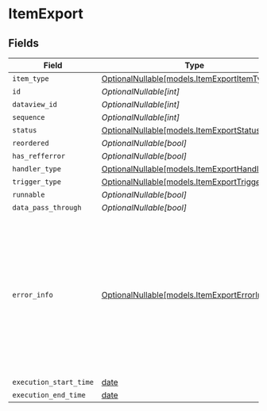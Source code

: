 # ItemExport


## Fields

| Field                                                                                                                                                                                                                                                                                                                                                                                                                                                                                                 | Type                                                                                                                                                                                                                                                                                                                                                                                                                                                                                                  | Required                                                                                                                                                                                                                                                                                                                                                                                                                                                                                              | Description                                                                                                                                                                                                                                                                                                                                                                                                                                                                                           | Example                                                                                                                                                                                                                                                                                                                                                                                                                                                                                               |
| ----------------------------------------------------------------------------------------------------------------------------------------------------------------------------------------------------------------------------------------------------------------------------------------------------------------------------------------------------------------------------------------------------------------------------------------------------------------------------------------------------- | ----------------------------------------------------------------------------------------------------------------------------------------------------------------------------------------------------------------------------------------------------------------------------------------------------------------------------------------------------------------------------------------------------------------------------------------------------------------------------------------------------- | ----------------------------------------------------------------------------------------------------------------------------------------------------------------------------------------------------------------------------------------------------------------------------------------------------------------------------------------------------------------------------------------------------------------------------------------------------------------------------------------------------- | ----------------------------------------------------------------------------------------------------------------------------------------------------------------------------------------------------------------------------------------------------------------------------------------------------------------------------------------------------------------------------------------------------------------------------------------------------------------------------------------------------- | ----------------------------------------------------------------------------------------------------------------------------------------------------------------------------------------------------------------------------------------------------------------------------------------------------------------------------------------------------------------------------------------------------------------------------------------------------------------------------------------------------- |
| `item_type`                                                                                                                                                                                                                                                                                                                                                                                                                                                                                           | [OptionalNullable[models.ItemExportItemType]](../models/itemexportitemtype.md)                                                                                                                                                                                                                                                                                                                                                                                                                        | :heavy_minus_sign:                                                                                                                                                                                                                                                                                                                                                                                                                                                                                    | N/A                                                                                                                                                                                                                                                                                                                                                                                                                                                                                                   | export                                                                                                                                                                                                                                                                                                                                                                                                                                                                                                |
| `id`                                                                                                                                                                                                                                                                                                                                                                                                                                                                                                  | *OptionalNullable[int]*                                                                                                                                                                                                                                                                                                                                                                                                                                                                               | :heavy_minus_sign:                                                                                                                                                                                                                                                                                                                                                                                                                                                                                    | N/A                                                                                                                                                                                                                                                                                                                                                                                                                                                                                                   | 7259                                                                                                                                                                                                                                                                                                                                                                                                                                                                                                  |
| `dataview_id`                                                                                                                                                                                                                                                                                                                                                                                                                                                                                         | *OptionalNullable[int]*                                                                                                                                                                                                                                                                                                                                                                                                                                                                               | :heavy_minus_sign:                                                                                                                                                                                                                                                                                                                                                                                                                                                                                    | N/A                                                                                                                                                                                                                                                                                                                                                                                                                                                                                                   | 3943                                                                                                                                                                                                                                                                                                                                                                                                                                                                                                  |
| `sequence`                                                                                                                                                                                                                                                                                                                                                                                                                                                                                            | *OptionalNullable[int]*                                                                                                                                                                                                                                                                                                                                                                                                                                                                               | :heavy_minus_sign:                                                                                                                                                                                                                                                                                                                                                                                                                                                                                    | N/A                                                                                                                                                                                                                                                                                                                                                                                                                                                                                                   | 3625                                                                                                                                                                                                                                                                                                                                                                                                                                                                                                  |
| `status`                                                                                                                                                                                                                                                                                                                                                                                                                                                                                              | [OptionalNullable[models.ItemExportStatus]](../models/itemexportstatus.md)                                                                                                                                                                                                                                                                                                                                                                                                                            | :heavy_minus_sign:                                                                                                                                                                                                                                                                                                                                                                                                                                                                                    | N/A                                                                                                                                                                                                                                                                                                                                                                                                                                                                                                   | executing                                                                                                                                                                                                                                                                                                                                                                                                                                                                                             |
| `reordered`                                                                                                                                                                                                                                                                                                                                                                                                                                                                                           | *OptionalNullable[bool]*                                                                                                                                                                                                                                                                                                                                                                                                                                                                              | :heavy_minus_sign:                                                                                                                                                                                                                                                                                                                                                                                                                                                                                    | N/A                                                                                                                                                                                                                                                                                                                                                                                                                                                                                                   | true                                                                                                                                                                                                                                                                                                                                                                                                                                                                                                  |
| `has_refferror`                                                                                                                                                                                                                                                                                                                                                                                                                                                                                       | *OptionalNullable[bool]*                                                                                                                                                                                                                                                                                                                                                                                                                                                                              | :heavy_minus_sign:                                                                                                                                                                                                                                                                                                                                                                                                                                                                                    | N/A                                                                                                                                                                                                                                                                                                                                                                                                                                                                                                   | false                                                                                                                                                                                                                                                                                                                                                                                                                                                                                                 |
| `handler_type`                                                                                                                                                                                                                                                                                                                                                                                                                                                                                        | [OptionalNullable[models.ItemExportHandlerType]](../models/itemexporthandlertype.md)                                                                                                                                                                                                                                                                                                                                                                                                                  | :heavy_minus_sign:                                                                                                                                                                                                                                                                                                                                                                                                                                                                                    | N/A                                                                                                                                                                                                                                                                                                                                                                                                                                                                                                   | email                                                                                                                                                                                                                                                                                                                                                                                                                                                                                                 |
| `trigger_type`                                                                                                                                                                                                                                                                                                                                                                                                                                                                                        | [OptionalNullable[models.ItemExportTriggerType]](../models/itemexporttriggertype.md)                                                                                                                                                                                                                                                                                                                                                                                                                  | :heavy_minus_sign:                                                                                                                                                                                                                                                                                                                                                                                                                                                                                    | N/A                                                                                                                                                                                                                                                                                                                                                                                                                                                                                                   | pipeline                                                                                                                                                                                                                                                                                                                                                                                                                                                                                              |
| `runnable`                                                                                                                                                                                                                                                                                                                                                                                                                                                                                            | *OptionalNullable[bool]*                                                                                                                                                                                                                                                                                                                                                                                                                                                                              | :heavy_minus_sign:                                                                                                                                                                                                                                                                                                                                                                                                                                                                                    | N/A                                                                                                                                                                                                                                                                                                                                                                                                                                                                                                   | true                                                                                                                                                                                                                                                                                                                                                                                                                                                                                                  |
| `data_pass_through`                                                                                                                                                                                                                                                                                                                                                                                                                                                                                   | *OptionalNullable[bool]*                                                                                                                                                                                                                                                                                                                                                                                                                                                                              | :heavy_minus_sign:                                                                                                                                                                                                                                                                                                                                                                                                                                                                                    | N/A                                                                                                                                                                                                                                                                                                                                                                                                                                                                                                   | true                                                                                                                                                                                                                                                                                                                                                                                                                                                                                                  |
| `error_info`                                                                                                                                                                                                                                                                                                                                                                                                                                                                                          | [OptionalNullable[models.ItemExportErrorInfo]](../models/itemexporterrorinfo.md)                                                                                                                                                                                                                                                                                                                                                                                                                      | :heavy_minus_sign:                                                                                                                                                                                                                                                                                                                                                                                                                                                                                    | N/A                                                                                                                                                                                                                                                                                                                                                                                                                                                                                                   | {<br/>"identify": "37151187300537509164.573511807349671226745295419286449153270789088254067264524010952450165969884",<br/>"ten": "TWBXMrFSMReNFiEKowao",<br/>"fact": "kfrye@example.net",<br/>"herself": 9574,<br/>"score": "silvateresa@example.com",<br/>"year": "LkGqDTTwFYfPNsHkCOAB",<br/>"build": "QjrEpXZfQsssTnULlaHE",<br/>"already": "mqEYwzKBBJCrTKnYOcIV",<br/>"try": "YhDWEyQyCQhlaHRFBLad",<br/>"idea": 15310.9267534167,<br/>"run": "KOafcWRNBXJcAulZyOen",<br/>"live": "bcIwCUXDRvTLpEdfWKui",<br/>"note": "1999-10-20T15:05:31.201053"<br/>} |
| `execution_start_time`                                                                                                                                                                                                                                                                                                                                                                                                                                                                                | [date](https://docs.python.org/3/library/datetime.html#date-objects)                                                                                                                                                                                                                                                                                                                                                                                                                                  | :heavy_minus_sign:                                                                                                                                                                                                                                                                                                                                                                                                                                                                                    | N/A                                                                                                                                                                                                                                                                                                                                                                                                                                                                                                   | 2001-03-02T20:48:24.707293                                                                                                                                                                                                                                                                                                                                                                                                                                                                            |
| `execution_end_time`                                                                                                                                                                                                                                                                                                                                                                                                                                                                                  | [date](https://docs.python.org/3/library/datetime.html#date-objects)                                                                                                                                                                                                                                                                                                                                                                                                                                  | :heavy_minus_sign:                                                                                                                                                                                                                                                                                                                                                                                                                                                                                    | N/A                                                                                                                                                                                                                                                                                                                                                                                                                                                                                                   | 2013-11-02T17:00:13.140332                                                                                                                                                                                                                                                                                                                                                                                                                                                                            |
